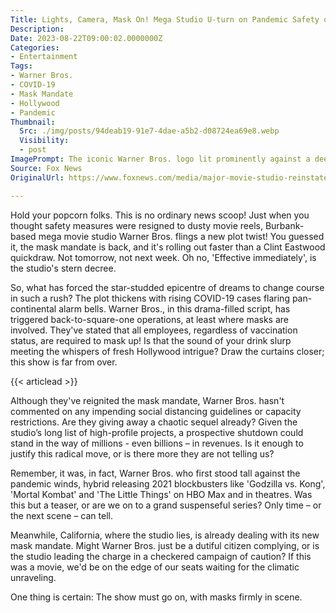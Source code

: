 ```yaml
---
Title: Lights, Camera, Mask On! Mega Studio U-turn on Pandemic Safety or A Sinister Agenda?
Description: 
Date: 2023-08-22T09:00:02.0000000Z
Categories:
- Entertainment
Tags:
- Warner Bros.
- COVID-19
- Mask Mandate
- Hollywood
- Pandemic
Thumbnail:
  Src: ./img/posts/94deab19-91e7-4dae-a5b2-d08724ea69e8.webp
  Visibility:
  - post
ImagePrompt: The iconic Warner Bros. logo lit prominently against a deep blue backdrop, casting a shadow over the Hollywood skyline, and a mask ominously looms in the fore - symbolic of the major decision from the film giant.
Source: Fox News
OriginalUrl: https://www.foxnews.com/media/major-movie-studio-reinstates-mask-mandates-effective-immediately

---
```

Hold your popcorn folks. This is no ordinary news scoop! Just when you thought safety measures were resigned to dusty movie reels, Burbank-based mega movie studio Warner Bros. flings a new plot twist! You guessed it, the mask mandate is back, and it's rolling out faster than a Clint Eastwood quickdraw. Not tomorrow, not next week. Oh no, 'Effective immediately', is the studio's stern decree. 

So, what has forced the star-studded epicentre of dreams to change course in such a rush? The plot thickens with rising COVID-19 cases flaring pan-continental alarm bells. Warner Bros., in this drama-filled script, has triggered back-to-square-one operations, at least where masks are involved. They've stated that all employees, regardless of vaccination status, are required to mask up! Is that the sound of your drink slurp meeting the whispers of fresh Hollywood intrigue? Draw the curtains closer; this show is far from over. 

{{< articlead >}}

Although they've reignited the mask mandate, Warner Bros. hasn't commented on any impending social distancing guidelines or capacity restrictions. Are they giving away a chaotic sequel already? Given the studio’s long list of high-profile projects, a prospective shutdown could stand in the way of millions - even billions – in revenues. Is it enough to justify this radical move, or is there more they are not telling us? 

Remember, it was, in fact, Warner Bros. who first stood tall against the pandemic winds, hybrid releasing 2021 blockbusters like 'Godzilla vs. Kong', 'Mortal Kombat' and 'The Little Things' on HBO Max and in theatres. Was this but a teaser, or are we on to a grand suspenseful series? Only time – or the next scene – can tell. 

Meanwhile, California, where the studio lies, is already dealing with its new mask mandate. Might Warner Bros. just be a dutiful citizen complying, or is the studio leading the charge in a checkered campaign of caution? If this was a movie, we'd be on the edge of our seats waiting for the climatic unraveling. 

One thing is certain: The show must go on, with masks firmly in scene.